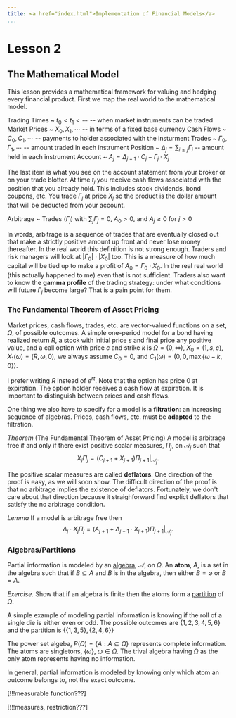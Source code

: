 ```yaml
---
title: <a href="index.html">Implementation of Financial Models</a>
...
```


# Lesson 2

## The Mathematical Model

This lesson provides a mathematical framework for valuing and
hedging every financial product. First we map the real world
to the mathematical model.

Trading Times
  ~ $t_0\lt t_1\lt \cdots$ -- when market instruments can be traded
Market Prices
  ~ $X_0, X_1, \cdots$ -- in terms of a fixed base currency
Cash Flows
  ~ $C_0, C_1, \cdots$ -- payments to holder associated with the insturment
Trades
  ~ $\Gamma_0, \Gamma_1, \cdots$ -- amount traded in each instrument
Position
  ~ $\Delta_j = \sum_{i\le j} \Gamma_i$ -- amount held in each instrument
Account
  ~ $A_j = \Delta_{j-1}\cdot C_j - \Gamma_j\cdot X_j$

The last item is what you see on the account statement from your broker
or on your trade blotter. At time $t_j$ you receive cash flows associated
with the position that you already hold. This includes stock dividends,
bond coupons, etc. You trade $\Gamma_j$ at price $X_j$ so the product
is the dollar amount that will be deducted from your account.

Arbitrage
  ~ Trades $(\Gamma_j)$ with $\sum_j \Gamma_j = 0$, $A_0\gt0$, and $A_j\ge0$ for $j\gt0$

In words, arbitrage is a sequence of trades that are eventually closed
out that make a strictly positive amount up front and never lose money
thereafter. In the real world this definition is not strong enough. Traders
and risk managers will look at $|\Gamma_0|\cdot|X_0|$ too. This is
a measure of how much capital will be tied up to make a profit
of $A_0 = \Gamma_0\cdot X_0$. In the real real world (this actually happened
to me) even that is not sufficient. Traders also want to know the
__gamma profile__ of the trading strategy: under what conditions will
future $\Gamma_j$ become large? That is a pain point for them.

### The Fundamental Theorem of Asset Pricing

Market prices, cash flows, trades, etc. are vector-valued functions
on a set, $\Omega$, of possible outcomes. A simple one-period model
for a bond having realized return $R$, a stock with initial price $s$
and final price any positive value, and a call option with price $c$
and strike $k$ is $\Omega = (0,\infty)$, $X_0 = (1, s, c)$,
$X_1(\omega) = (R, \omega, 0)$, we always assume $C_0 = 0$, and
$C_1(\omega) = (0, 0, \max\{\omega - k,0\})$.

I prefer writing $R$ instead of $e^{rt}$. Note that the option has price
0 at expiration. The option holder receives a cash flow at expiration. It
is important to distinguish between prices and cash flows.

One thing we also have to specify for a model is a __filtration__:
an increasing sequence of algebras. Prices, cash flows, etc. must
be __adapted__ to the filtration. 

_Theorem_ (The Fundamental Theorem of Asset Pricing)
A model is arbitrage free if and only if there exist positive
scalar measures, $\Pi_j$, on $\mathscr{A}_j$ such that
$$X_j\Pi_j = (C_{j+1} + X_{j+1})\Pi_{j+1}|_{\mathscr{A}_j}.$$

The positive scalar measures are called __deflators__.
One direction of the proof is easy, as we will soon show.
The difficult direction of the proof is that no arbitrage
implies the existence of deflators. Fortunately, we don't
care about that direction because it straighforward find
explict deflators that satisfy the no arbitrage condition.

_Lemma_ If a model is arbitrage free then
$$\Delta_j\cdot X_j\Pi_j = (A_{j+1} + \Delta_{j+1}\cdot X_{j+1})\Pi_{j+1}|_{\mathscr{A}_j}.$$

### Algebras/Partitions
Partial information is modeled by an
[algebra](http://en.wikipedia.org/wiki/Algebra_of_sets),
$\mathscr{A}$, on $\Omega$. 
An __atom__, $A$, is a set in the algebra such that if $B\subseteq A$
and $B$ is in the algebra, then either $B=\emptyset$ or $B=A$.

_Exercise._ Show that if an algebra is finite then the atoms form
a [partition](http://en.wikipedia.org/wiki/Partition_of_a_set) of $\Omega$.

A simple example of modeling partial information is knowing if the
roll of a single die is either even or odd. The possible outcomes
are $\{1,2,3,4,5,6\}$ and the partition is $\{\{1,3,5\},\{2,4,6\}\}$

The power set algeba, $P(\Omega) = \{A:A\subseteq\Omega\}$ represents
complete information. The atoms are singletons, $\{\omega\}$,
$\omega\in\Omega$. The trival algebra having $\Omega$
as the only atom represents having no information.

In general, partial information is modeled by knowing only which
atom an outcome belongs to, not the exact outcome.

[!!!measurable function???]

[!!!measures, restriction???]

